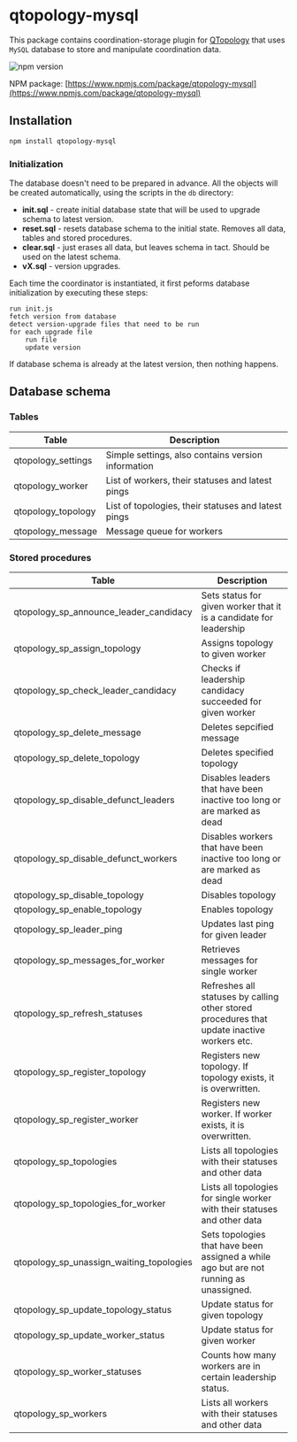 # qtopology-mysql

This package contains coordination-storage plugin for [QTopology](http://github.com/qminerqtopology) that uses `MySQL` database to store and manipulate coordination data.

![npm version](https://badge.fury.io/js/qtopology-mysql.svg "NPM version")

NPM package: [https://www.npmjs.com/package/qtopology-mysql](https://www.npmjs.com/package/qtopology-mysql)

## Installation

`````````````bash
npm install qtopology-mysql
`````````````

### Initialization

The database doesn't need to be prepared in advance. All the objects will be created automatically, using the scripts in the `db` directory:

- **init.sql** - create initial database state that will be used to upgrade schema to latest version.
- **reset.sql** - resets database schema to the initial state. Removes all data, tables and stored procedures.
- **clear.sql** - just erases all data, but leaves schema in tact. Should be used on the latest schema.
- **vX.sql** - version upgrades.

Each time the coordinator is instantiated, it first peforms database initialization by executing these steps:

```````````````
run init.js
fetch version from database
detect version-upgrade files that need to be run
for each upgrade file
    run file
    update version
```````````````

If database schema is already at the latest version, then nothing happens.

## Database schema

### Tables

|Table|Description|
|-----|-----|
| qtopology_settings | Simple settings, also contains version information |
| qtopology_worker | List of workers, their statuses and latest pings |
| qtopology_topology | List of topologies, their statuses and latest pings |
| qtopology_message | Message queue for workers |

### Stored procedures

|Table|Description|
|-----|-----|
| qtopology_sp_announce_leader_candidacy | Sets status for given worker that it is a candidate for leadership |
| qtopology_sp_assign_topology | Assigns topology to given worker |
| qtopology_sp_check_leader_candidacy | Checks if leadership candidacy succeeded for given worker |
| qtopology_sp_delete_message | Deletes sepcified message |
| qtopology_sp_delete_topology | Deletes specified topology |
| qtopology_sp_disable_defunct_leaders | Disables leaders that have been inactive too long or are marked as dead |
| qtopology_sp_disable_defunct_workers | Disables workers that have been inactive too long or are marked as dead |
| qtopology_sp_disable_topology | Disables topology |
| qtopology_sp_enable_topology | Enables topology |
| qtopology_sp_leader_ping | Updates last ping for given leader  |
| qtopology_sp_messages_for_worker | Retrieves messages for single worker |
| qtopology_sp_refresh_statuses | Refreshes all statuses by calling other stored procedures that update inactive workers etc. |
| qtopology_sp_register_topology | Registers new topology. If topology exists, it is overwritten. |
| qtopology_sp_register_worker | Registers new worker. If worker exists, it is overwritten. |
| qtopology_sp_topologies | Lists all topologies with their statuses and other data |
| qtopology_sp_topologies_for_worker | Lists all topologies for single worker with their statuses and other data |
| qtopology_sp_unassign_waiting_topologies | Sets topologies that have been assigned a while ago but are not running as unassigned. |
| qtopology_sp_update_topology_status | Update status for given topology |
| qtopology_sp_update_worker_status | Update status for given worker |
| qtopology_sp_worker_statuses | Counts how many workers are in certain leadership status. |
| qtopology_sp_workers | Lists all workers with their statuses and other data |

